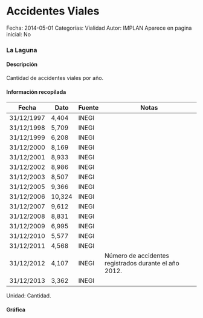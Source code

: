 Accidentes Viales
=====

Fecha: 2014-05-01
Categorías: Vialidad
Autor: IMPLAN
Aparece en pagina inicial: No

### La Laguna

#### Descripción

Cantidad de accidentes viales por año.

<!-- break -->

#### Información recopilada

<table class="table table-hover table-bordered matriz">
  <thead>
    <tr><th>Fecha</th><th>Dato</th><th>Fuente</th><th>Notas</th></tr>
  </thead>
  <tbody>
    <tr><td class="centrado">31/12/1997</td><td class="derecha">4,404</td><td>INEGI</td><td></td></tr>
    <tr><td class="centrado">31/12/1998</td><td class="derecha">5,709</td><td>INEGI</td><td></td></tr>
    <tr><td class="centrado">31/12/1999</td><td class="derecha">6,208</td><td>INEGI</td><td></td></tr>
    <tr><td class="centrado">31/12/2000</td><td class="derecha">8,169</td><td>INEGI</td><td></td></tr>
    <tr><td class="centrado">31/12/2001</td><td class="derecha">8,933</td><td>INEGI</td><td></td></tr>
    <tr><td class="centrado">31/12/2002</td><td class="derecha">8,986</td><td>INEGI</td><td></td></tr>
    <tr><td class="centrado">31/12/2003</td><td class="derecha">8,507</td><td>INEGI</td><td></td></tr>
    <tr><td class="centrado">31/12/2005</td><td class="derecha">9,366</td><td>INEGI</td><td></td></tr>
    <tr><td class="centrado">31/12/2006</td><td class="derecha">10,324</td><td>INEGI</td><td></td></tr>
    <tr><td class="centrado">31/12/2007</td><td class="derecha">9,612</td><td>INEGI</td><td></td></tr>
    <tr><td class="centrado">31/12/2008</td><td class="derecha">8,831</td><td>INEGI</td><td></td></tr>
    <tr><td class="centrado">31/12/2009</td><td class="derecha">6,995</td><td>INEGI</td><td></td></tr>
    <tr><td class="centrado">31/12/2010</td><td class="derecha">5,577</td><td>INEGI</td><td></td></tr>
    <tr><td class="centrado">31/12/2011</td><td class="derecha">4,568</td><td>INEGI</td><td></td></tr>
    <tr><td class="centrado">31/12/2012</td><td class="derecha">4,107</td><td>INEGI</td><td>Número de accidentes registrados durante el año 2012.</td></tr>
    <tr><td class="centrado">31/12/2013</td><td class="derecha">3,362</td><td>INEGI</td><td></td></tr>
  </tbody>
</table>

Unidad: Cantidad.

#### Gráfica

<div id="Morrisgjomgega" class="grafica"></div>
<script>
new Morris.Line({
element: 'Morrisgjomgega',
data: [{ fecha: '1997-12-31', dato: 4404 },{ fecha: '1998-12-31', dato: 5709 },{ fecha: '1999-12-31', dato: 6208 },{ fecha: '2000-12-31', dato: 8169 },{ fecha: '2001-12-31', dato: 8933 },{ fecha: '2002-12-31', dato: 8986 },{ fecha: '2003-12-31', dato: 8507 },{ fecha: '2005-12-31', dato: 9366 },{ fecha: '2006-12-31', dato: 10324 },{ fecha: '2007-12-31', dato: 9612 },{ fecha: '2008-12-31', dato: 8831 },{ fecha: '2009-12-31', dato: 6995 },{ fecha: '2010-12-31', dato: 5577 },{ fecha: '2011-12-31', dato: 4568 },{ fecha: '2012-12-31', dato: 4107 },{ fecha: '2013-12-31', dato: 3362 }],
xkey: 'fecha',
ykeys: ['dato'],
labels: ['Dato'],
lineColors: ['#FF5B02'],
xLabelFormat: function(d) { return d.getDate()+'/'+(d.getMonth()+1)+'/'+d.getFullYear(); },
dateFormat: function(ts) { var d = new Date(ts); return d.getDate() + '/' + (d.getMonth() + 1) + '/' + d.getFullYear(); }
});
</script>
